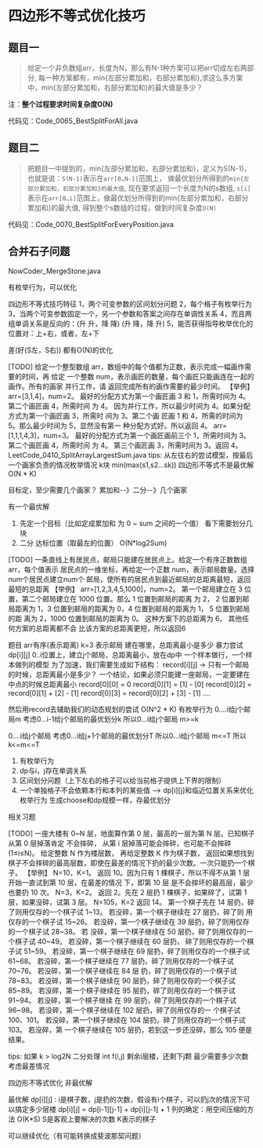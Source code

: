 # 四边形不等式优化技巧

## 题目一

> 给定一个非负数组arr，长度为N，那么有N-1种方案可以把arr切成左右两部分, 每一种方案都有，min{左部分累加和，右部分累加和},求这么多方案中，min{左部分累加和，右部分累加和}的最大值是多少？

注：**整个过程要求时间复杂度O(N)**

代码见：Code_0065_BestSplitForAll.java

## 题目二

> 把题目一中提到的，min{左部分累加和，右部分累加和}，定义为S(N-1)，也就是说：`S(N-1)`表示在`arr[0…N-1]`范围上，
做最优划分所得到的`min{左部分累加和，右部分累加和}的最大值`, 现在要求返回一个长度为N的s数组, `s[i]`表示在`arr[0…i]`范围上，做最优划分所得到的min{左部分累加和，右部分累加和}的最大值, 得到整个s数组的过程，做到时间复杂度`O(N)`

代码见：Code_0070_BestSplitForEveryPosition.java

## 合并石子问题

NowCoder_MergeStone.java

有枚举行为，可以优化

四边形不等式技巧特征
1，两个可变参数的区间划分问题
2，每个格子有枚举行为
3，当两个可变参数固定一个，另一个参数和答案之间存在单调性关系
4，而且两组单调关系是反向的：(升 升，降 降)  (升 降，降 升)
5，能否获得指导枚举优化的位置对：上+右，或者，左+下

差(好(S左，S右))
都有O(N)的优化

[TODO]
给定一个整型数组 arr，数组中的每个值都为正数，表示完成一幅画作需要的时间，再 给定 一个整数 num，表示画匠的数量，每个画匠只能画连在一起的画作。所有的画家 并行工作，请 返回完成所有的画作需要的最少时间。
【举例】
arr=[3,1,4]，num=2。
最好的分配方式为第一个画匠画 3 和 1，所需时间为 4。第二个画匠画 4，所需时间 为 4。 因为并行工作，所以最少时间为 4。如果分配方式为第一个画匠画 3，所需时 间为 3。第二个画 匠画 1 和 4，所需的时间为 5。那么最少时间为 5，显然没有第一 种分配方式好。所以返回 4。
arr=[1,1,1,4,3]，num=3。
最好的分配方式为第一个画匠画前三个 1，所需时间为 3。第二个画匠画 4，所需时间 为 4。 第三个画匠画 3，所需时间为 3。返回 4。
LeetCode_0410_SplitArrayLargestSum.java
tips:
从左往右的尝试模型，按最后一个画家负责的情况枚举情况
k块
min(max(s1,s2...sk))
四边形不等式不是最优解
O(N * K)

目标定，至少需要几个画家？
累加和--》二分--》几个画家

有一个最优解

1. 先定一个目标（比如定成累加和 为 0 ~ sum 之间的一个值） 看下需要划分几块
2. 二分 达标位置（取最左的位置）
   O(N*log2Sum)


[TODO]
一条直线上有居民点，邮局只能建在居民点上。给定一个有序正数数组arr，每个值表示 居民点的一维坐标，再给定一个正数 num，表示邮局数量。选择num个居民点建立num个 邮局，使所有的居民点到最近邮局的总距离最短，返回最短的总距离
【举例】
arr=[1,2,3,4,5,1000]，num=2。
第一个邮局建立在 3 位置，第二个邮局建立在 1000 位置。那么 1 位置到邮局的距离 为 2， 2 位置到邮局距离为 1，3 位置到邮局的距离为 0，4 位置到邮局的距离为 1， 5 位置到邮局的距 离为 2，1000 位置到邮局的距离为 0。
这种方案下的总距离为 6， 其他任何方案的总距离都不会 比该方案的总距离更短，所以返回6

题目
arr有序(表示距离)
k=3 表示邮局
建在哪里，总距离最小是多少
暴力尝试 dp[i][j]
0..i位置上，建立j个邮局，总距离最小，放在dp中
一个样本做行，一个样本做列的模型
为了加速，我们需要生成如下结构：
record[i][j] -> 只有一个邮局的时候，总距离最小是多少？ 一个结论，如果必须只能建一座邮局，一定要建在中点的时候总距离最小
record[0][0] = 0
record[0][1] = [1] - [0]
record[0][2] = record[0][1] + [2] - [1]
record[0][3] = record[0][2] + [3] - [1]
....

然后用record去辅助我们的动态规划的尝试
O(N^2 * K) 有枚举行为
0....i给j个邮局m
考虑0...i-1给j个邮局的最优划分k
所以0...i给j个邮局 m>=k

0....i给j个邮局
考虑0...i给j+1个邮局的最优划分T
所以0...i给j个邮局 m<=T
所以    k<=m<=T

1. 有枚举行为
2. dp与i，j存在单调关系
3. 区间划分问题（上下左右的格子可以给当前格子提供上下界的限制）
4. 一个单独格子不会依赖本行和本列的某些值
--> dp[i][j]和临近位置关系来优化枚举行为
   生成choose和dp规模一样，存最优划分

相关习题

[TODO]
一座大楼有 0~N 层，地面算作第 0 层，最高的一层为第 N 层。已知棋子从第 0 层掉落肯定 不会摔碎，
从第 i 层掉落可能会摔碎，也可能不会摔碎(1≤i≤N)。
给定整数 N 作为楼层数， 再给定整数 K 作为棋子数，
返回如果想找到棋子不会摔碎的最高层数，即使在最差的情况下扔的最少次数。一次只能扔一个棋子。
【举例】
N=10，K=1。
返回 10。因为只有 1 棵棋子，所以不得不从第 1 层开始一直试到第 10 层，在最差的情况 下，即第 10 层 是不会摔坏的最高层，最少也要扔 10 次。
N=3，K=2。
返回 2。先在 2 层扔 1 棵棋子，如果碎了，试第 1 层，如果没碎，试第 3 层。 N=105，K=2
返回 14。
第一个棋子先在 14 层扔，碎了则用仅存的一个棋子试 1~13。 若没碎，第一个棋子继续在 27 层扔，碎了则 用仅存的一个棋子试 15~26。 若没碎，第一个棋子继续在 39 层扔，碎了则用仅存的一个棋子试 28~38。 若 没碎，第一个棋子继续在 50 层扔，碎了则用仅存的一个棋子试 40~49。 若没碎，第一个棋子继续在 60 层扔， 碎了则用仅存的一个棋子试 51~59。 若没碎，第一个棋子继续在 69 层扔，碎了则用仅存的一个棋子试 61~68。 若没碎，第一个棋子继续在 77 层扔，碎了则用仅存的一个棋子试 70~76。 若没碎，第一个棋子继续在 84 层 扔，碎了则用仅存的一个棋子试 78~83。 若没碎，第一个棋子继续在 90 层扔，碎了则用仅存的一个棋子试 85~89。 若没碎，第一个棋子继续在 95 层扔，碎了则用仅存的一个棋子试 91~94。 若没碎，第一个棋子继续 在 99 层扔，碎了则用仅存的一个棋子试 96~98。 若没碎，第一个棋子继续在 102 层扔，碎了则用仅存的一 个棋子试 100、101。 若没碎，第一个棋子继续在 104 层扔，碎了则用仅存的一个棋子试 103。 若没碎，第 一个棋子继续在 105 层扔，若到这一步还没碎，那么 105 便是结果。

tips:
如果 k > log2N 二分处理
int f(i,j) 剩余i层楼，还剩下j颗 最少需要多少次数
考虑最差情况

四边形不等式优化 非最优解

最优解
dp[i][j] : i是棋子数，j是扔的次数，假设有i个棋子，可以扔j次的情况下可以搞定多少层楼
dp[i][j] = dp[i-1][j-1] + dp[i][j-1] + 1
列的确定：用空间压缩的方法
O(K*S) S是客观上要解决的次数 K表示的棋子

可以继续优化（有可能转换成斐波那契问题）
